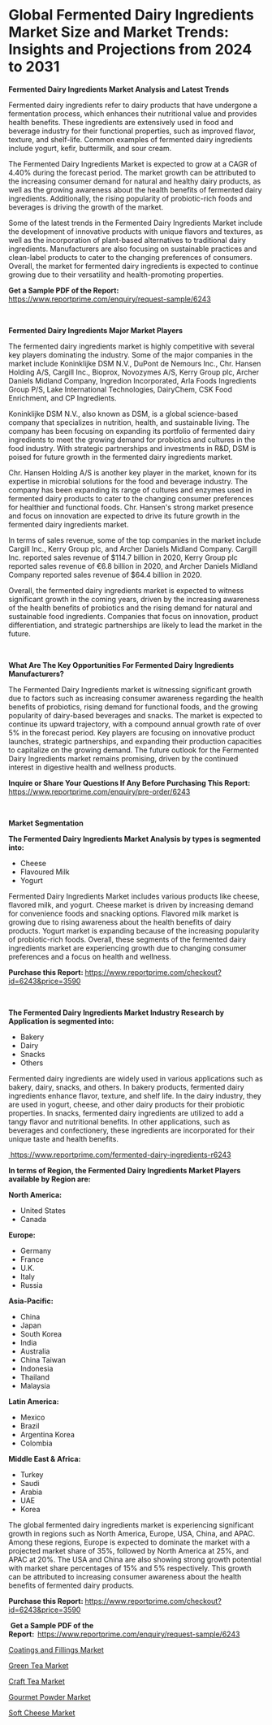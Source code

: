 <p><h1>Global Fermented Dairy Ingredients Market Size and Market Trends: Insights and Projections from 2024 to 2031</h1></p><p><strong>Fermented Dairy Ingredients Market Analysis and Latest Trends</strong></p>
<p><p>Fermented dairy ingredients refer to dairy products that have undergone a fermentation process, which enhances their nutritional value and provides health benefits. These ingredients are extensively used in food and beverage industry for their functional properties, such as improved flavor, texture, and shelf-life. Common examples of fermented dairy ingredients include yogurt, kefir, buttermilk, and sour cream.</p><p>The Fermented Dairy Ingredients Market is expected to grow at a CAGR of 4.40% during the forecast period. The market growth can be attributed to the increasing consumer demand for natural and healthy dairy products, as well as the growing awareness about the health benefits of fermented dairy ingredients. Additionally, the rising popularity of probiotic-rich foods and beverages is driving the growth of the market.</p><p>Some of the latest trends in the Fermented Dairy Ingredients Market include the development of innovative products with unique flavors and textures, as well as the incorporation of plant-based alternatives to traditional dairy ingredients. Manufacturers are also focusing on sustainable practices and clean-label products to cater to the changing preferences of consumers. Overall, the market for fermented dairy ingredients is expected to continue growing due to their versatility and health-promoting properties.</p></p>
<p><strong>Get a Sample PDF of the Report:&nbsp;</strong> <a href="https://www.reportprime.com/enquiry/request-sample/6243">https://www.reportprime.com/enquiry/request-sample/6243</a></p>
<p>&nbsp;</p>
<p><strong>Fermented Dairy Ingredients Major Market Players</strong></p>
<p><p>The fermented dairy ingredients market is highly competitive with several key players dominating the industry. Some of the major companies in the market include Koninklijke DSM N.V., DuPont de Nemours Inc., Chr. Hansen Holding A/S, Cargill Inc., Bioprox, Novozymes A/S, Kerry Group plc, Archer Daniels Midland Company, Ingredion Incorporated, Arla Foods Ingredients Group P/S, Lake International Technologies, DairyChem, CSK Food Enrichment, and CP Ingredients.</p><p>Koninklijke DSM N.V., also known as DSM, is a global science-based company that specializes in nutrition, health, and sustainable living. The company has been focusing on expanding its portfolio of fermented dairy ingredients to meet the growing demand for probiotics and cultures in the food industry. With strategic partnerships and investments in R&D, DSM is poised for future growth in the fermented dairy ingredients market.</p><p>Chr. Hansen Holding A/S is another key player in the market, known for its expertise in microbial solutions for the food and beverage industry. The company has been expanding its range of cultures and enzymes used in fermented dairy products to cater to the changing consumer preferences for healthier and functional foods. Chr. Hansen's strong market presence and focus on innovation are expected to drive its future growth in the fermented dairy ingredients market.</p><p>In terms of sales revenue, some of the top companies in the market include Cargill Inc., Kerry Group plc, and Archer Daniels Midland Company. Cargill Inc. reported sales revenue of $114.7 billion in 2020, Kerry Group plc reported sales revenue of €6.8 billion in 2020, and Archer Daniels Midland Company reported sales revenue of $64.4 billion in 2020.</p><p>Overall, the fermented dairy ingredients market is expected to witness significant growth in the coming years, driven by the increasing awareness of the health benefits of probiotics and the rising demand for natural and sustainable food ingredients. Companies that focus on innovation, product differentiation, and strategic partnerships are likely to lead the market in the future.</p></p>
<p>&nbsp;</p>
<p><strong>What Are The Key Opportunities For Fermented Dairy Ingredients Manufacturers?</strong></p>
<p><p>The Fermented Dairy Ingredients market is witnessing significant growth due to factors such as increasing consumer awareness regarding the health benefits of probiotics, rising demand for functional foods, and the growing popularity of dairy-based beverages and snacks. The market is expected to continue its upward trajectory, with a compound annual growth rate of over 5% in the forecast period. Key players are focusing on innovative product launches, strategic partnerships, and expanding their production capacities to capitalize on the growing demand. The future outlook for the Fermented Dairy Ingredients market remains promising, driven by the continued interest in digestive health and wellness products.</p></p>
<p><strong>Inquire or Share Your Questions If Any Before Purchasing This Report:</strong> <a href="https://www.reportprime.com/enquiry/pre-order/6243">https://www.reportprime.com/enquiry/pre-order/6243</a></p>
<p>&nbsp;</p>
<p><strong>Market Segmentation</strong></p>
<p><strong>The Fermented Dairy Ingredients Market Analysis by types is segmented into:</strong></p>
<p><ul><li>Cheese</li><li>Flavoured Milk</li><li>Yogurt</li></ul></p>
<p><p>Fermented Dairy Ingredients Market includes various products like cheese, flavored milk, and yogurt. Cheese market is driven by increasing demand for convenience foods and snacking options. Flavored milk market is growing due to rising awareness about the health benefits of dairy products. Yogurt market is expanding because of the increasing popularity of probiotic-rich foods. Overall, these segments of the fermented dairy ingredients market are experiencing growth due to changing consumer preferences and a focus on health and wellness.</p></p>
<p><strong>Purchase this Report:&nbsp;</strong><a href="https://www.reportprime.com/checkout?id=6243&price=3590">https://www.reportprime.com/checkout?id=6243&price=3590</a></p>
<p>&nbsp;</p>
<p><strong>The Fermented Dairy Ingredients Market Industry Research by Application is segmented into:</strong></p>
<p><ul><li>Bakery</li><li>Dairy</li><li>Snacks</li><li>Others</li></ul></p>
<p><p>Fermented dairy ingredients are widely used in various applications such as bakery, dairy, snacks, and others. In bakery products, fermented dairy ingredients enhance flavor, texture, and shelf life. In the dairy industry, they are used in yogurt, cheese, and other dairy products for their probiotic properties. In snacks, fermented dairy ingredients are utilized to add a tangy flavor and nutritional benefits. In other applications, such as beverages and confectionery, these ingredients are incorporated for their unique taste and health benefits.</p></p>
<p><a href="https://www.reportprime.com/fermented-dairy-ingredients-r6243">&nbsp;https://www.reportprime.com/fermented-dairy-ingredients-r6243</a></p>
<p><strong>In terms of Region, the Fermented Dairy Ingredients Market Players available by Region are:</strong></p>
<p>
    <p> <strong> North America: </strong>
        <ul>
            <li>United States</li>
            <li>Canada</li>
        </ul>
        </p> 
    <p> <strong> Europe: </strong>
        <ul>
            <li>Germany</li>
            <li>France</li>
            <li>U.K.</li>
            <li>Italy</li>
            <li>Russia</li>
        </ul>
        </p> 
    <p> <strong> Asia-Pacific: </strong>
        <ul>
            <li>China</li>
            <li>Japan</li>
            <li>South Korea</li>
            <li>India</li>
            <li>Australia</li>
            <li>China Taiwan</li>
            <li>Indonesia</li>
            <li>Thailand</li>
            <li>Malaysia</li>
        </ul>
        </p> 
    <p> <strong> Latin America: </strong>
        <ul>
            <li>Mexico</li>
            <li>Brazil</li>
            <li>Argentina Korea</li>
            <li>Colombia</li>
        </ul>
        </p> 
    <p> <strong> Middle East & Africa: </strong>
        <ul>
            <li>Turkey</li>
            <li>Saudi</li>
            <li>Arabia</li>
            <li>UAE</li>
            <li>Korea</li>
        </ul>
    </p>
    </p>
<p><p>The global fermented dairy ingredients market is experiencing significant growth in regions such as North America, Europe, USA, China, and APAC. Among these regions, Europe is expected to dominate the market with a projected market share of 35%, followed by North America at 25%, and APAC at 20%. The USA and China are also showing strong growth potential with market share percentages of 15% and 5% respectively. This growth can be attributed to increasing consumer awareness about the health benefits of fermented dairy products.</p></p>
<p><strong>Purchase this Report: </strong><a href="https://www.reportprime.com/checkout?id=6243&price=3590">https://www.reportprime.com/checkout?id=6243&price=3590</a></p>
<p>&nbsp;<strong>Get a Sample PDF of the Report:&nbsp;&nbsp;</strong><a href="https://www.reportprime.com/enquiry/request-sample/6243">https://www.reportprime.com/enquiry/request-sample/6243</a></p>
<p><strong></strong></p>
<p><p><a href="https://github.com/alexxisgm/Market-Research-Report-List-2/blob/main/coatings-and-fillings-market.md">Coatings and Fillings Market</a></p><p><a href="https://github.com/wrwgzwbr35/Market-Research-Report-List-2/blob/main/green-tea-market.md">Green Tea Market</a></p><p><a href="https://github.com/mdhefjumiah/Market-Research-Report-List-2/blob/main/craft-tea-market.md">Craft Tea Market</a></p><p><a href="https://github.com/sifatuddin25/Market-Research-Report-List-2/blob/main/gourmet-powder-market.md">Gourmet Powder Market</a></p><p><a href="https://github.com/nusratjahan12006/Market-Research-Report-List-2/blob/main/soft-cheese-market.md">Soft Cheese Market</a></p></p>